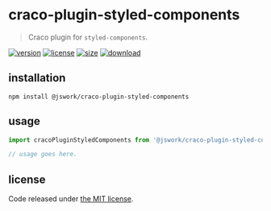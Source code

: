 # craco-plugin-styled-components
> Craco plugin for `styled-components`.

[![version][version-image]][version-url]
[![license][license-image]][license-url]
[![size][size-image]][size-url]
[![download][download-image]][download-url]

## installation
```shell
npm install @jswork/craco-plugin-styled-components
```

## usage
```js
import cracoPluginStyledComponents from '@jswork/craco-plugin-styled-components';

// usage goes here.
```

## license
Code released under [the MIT license](https://github.com/afeiship/craco-plugin-styled-components/blob/master/LICENSE.txt).

[version-image]: https://img.shields.io/npm/v/@jswork/craco-plugin-styled-components
[version-url]: https://npmjs.org/package/@jswork/craco-plugin-styled-components

[license-image]: https://img.shields.io/npm/l/@jswork/craco-plugin-styled-components
[license-url]: https://github.com/afeiship/craco-plugin-styled-components/blob/master/LICENSE.txt

[size-image]: https://img.shields.io/bundlephobia/minzip/@jswork/craco-plugin-styled-components
[size-url]: https://github.com/afeiship/craco-plugin-styled-components/blob/master/dist/craco-plugin-styled-components.min.js

[download-image]: https://img.shields.io/npm/dm/@jswork/craco-plugin-styled-components
[download-url]: https://www.npmjs.com/package/@jswork/craco-plugin-styled-components
